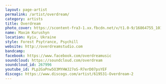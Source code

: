```yaml
---
layout: page-artist
permalink: /artist/overdream/
category: artists
title: Overdream
photo_cover: https://scontent-fra3-1.xx.fbcdn.net/v/t1.0-9/16864755_10155153916306554_3905169406631094796_n.jpg?oh=1cac5a9ef3b3b1a3986cf5a8889b1e2c&oe=59B546A2
name: Maxim Kurushyn
location: Kyiv, Ukraine
style: Forest Psytrance, Psychill
website: http://overdreamstudio.com
bandcamp: 
facebook: https://www.facebook.com/overdreamusic
soundcloud: https://soundcloud.com/overdream
soundcloud_id: 267996
youtube_id: PLp2GaPnw5O3MYHWJ27oS-R7erD07psYEF
discogs: https://www.discogs.com/artist/619531-Overdream-2
---
```

